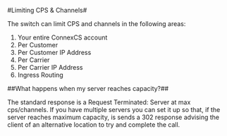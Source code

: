 #Limiting CPS & Channels#

The switch can limit CPS and channels in the following areas:

 1. Your entire ConnexCS account
 2. Per Customer
 3. Per Customer IP Address
 4. Per Carrier
 5. Per Carrier IP Address
 6. Ingress Routing

 
##What happens when my server reaches capacity?##

The standard response is a Request Terminated: Server at max cps/channels. If you have multiple servers you can set it up so that,
if the server reaches maximum capacity, is sends a 302 response advising the client of an alternative location to try and complete the call.
